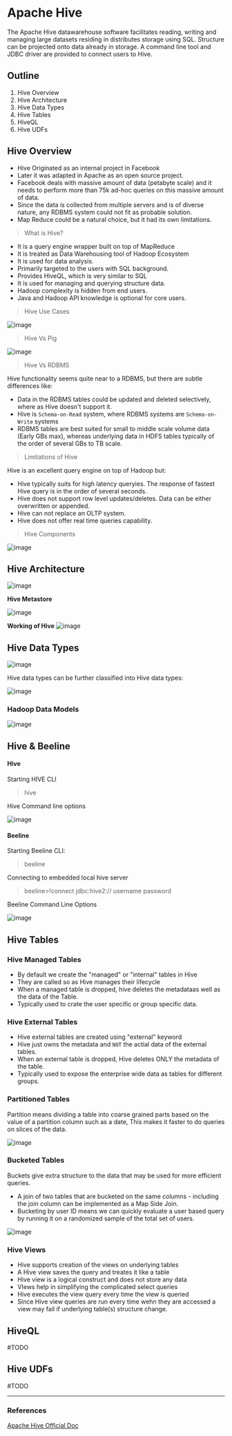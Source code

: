 # Apache Hive 


The Apache Hive datawarehouse software facilitates reading, writing and managing large datasets residing in distributes storage using SQL. Structure can be projected onto data already in storage. A command line tool and JDBC driver are provided to connect users to Hive. 

## Outline 
1. Hive Overview
2. Hive Architecture 
3. Hive Data Types
4. Hive Tables 
5. HiveQL
6. Hive UDFs

## Hive Overview 

- Hive Originated as an internal project in Facebook 
- Later it was adapted in Apache as an open source project. 
- Facebook deals with massive amount of data (petabyte scale) and it needs to perform more than 75k ad-hoc queries on this massive amount of data. 
- Since the data is collected from multiple servers and is of diverse nature, any RDBMS system could not fit as probable solution. 
- Map Reduce could be a natural choice, but it had its own limitations. 


> What is Hive? 

- It is a query engine wrapper built on top of MapReduce
- It is treated as Data Warehousing tool of Hadoop Ecosystem
- It is used for data analysis. 
- Primarily targeted to the users with SQL background. 
- Provides HiveQL, which is very similar to SQL 
- It is used for managing and querying structure data. 
- Hadoop complexity is hidden from end users. 
- Java and Hadoop API knowledge is optional for core users. 

> Hive Use Cases 

![image](refs/38_hive_usecases.JPG)

> Hive Vs Pig 

![image](refs/39_hive_vs_pig.JPG)

> Hive Vs RDBMS 

Hive functionality seems quite near to a RDBMS, but there are subtle differences like: 
- Data in the RDBMS tables could be updated and deleted selectively, where as Hive doesn't support it. 
- Hive is `Schema-on-Read` system, where RDBMS systems are `Schema-on-Write` systems
- RDBMS tables are best suited for small to middle scale volume data (Early GBs max), whereas underlying data in HDFS tables typically of the order of several GBs to TB scale. 

> Limitations of Hive 

Hive is an excellent query engine on top of Hadoop but: 

- Hive typically suits for high latency queryies. The response of fastest Hive query is in the order of several seconds. 
- Hive does not support row level updates/deletes. Data can be either overwritten or appended. 
- Hive can not replace an OLTP system. 
- Hive does not offer real time queries capability. 


> Hive Components

![image](refs/40_Hive_components.JPG)

## Hive Architecture

![image](refs/41_hive_architecture.JPG)


**Hive Metastore**

![image](refs/42_hive_metastore.JPG)


**Working of Hive**
![image](refs/43_hive_working.JPG)


## Hive Data Types

![image](refs/44_hive_data_types.JPG)

Hive data types can be further classified into Hive data types: 

![image](refs/45_hive_data_types_classification.JPG)


### Hadoop Data Models 

![image](refs/46_hive_data_models.JPG)


## Hive & Beeline 

#### Hive 
Starting HIVE CLI 
> hive

Hive Command line options 

![image](refs/47_hive_cmd.JPG)

 
#### Beeline 

Starting Beeline CLI: 
>beeline

Connecting to embedded local hive server
>beeline>!connect jdbc:hive2:// username password 

Beeline Command Line Options

![image](refs/48_beeline_cmd.JPG)
 

## Hive Tables

### Hive Managed Tables 

- By default we create the "managed" or "internal" tables in Hive
- They are called so as Hive manages their lifecycle 
- When a managed table is dropped, hive deletes the metadataas well as the data of the Table.
- Typically used to crate the user specific or group specific data. 


### Hive External Tables 

- Hive external tables are created using "external" keyword
- Hive just owns the metadata and `NOT` the actial data of the external tables. 
- When an external table is dropped, Hive deletes ONLY the metadata of the table. 
- Typically used to expose the enterprise wide data as tables for different groups. 

### Partitioned Tables 

Partition means dividing a table into coarse grained parts based on the value of a partition column such as a date, This makes it faster to do queries on slices of the data. 

![image](refs/49_hive_partitioned_tables.JPG)

### Bucketed Tables 

Buckets give extra structure to the data that may be used for more efficient queries. 

- A join of two tables that are bucketed on the same columns - including the join column can be implemented as a Map Side Join. 
- Bucketing by user ID means we can quickly evaluate a user based query by running it on a randomized sample of the total set of users. 

![image](refs/50_hive_bucketed_tables.JPG)

### Hive Views
- Hive supports creation of the views on underlying tables 
- A Hive view saves the query and treates it like a table 
- Hive view is a logical construct and does not store any data 
- VIews help in simplifying the complicated select queries 
- Hive executes the view query every time the view is queried
- Since Hive view queries are run every time wehn they are accessed a view may fail if underlying table(s) structure change. 


## HiveQL
#TODO 
## Hive UDFs
#TODO


___
### References 

[Apache Hive Official Doc](https://hive.apache.org/)
